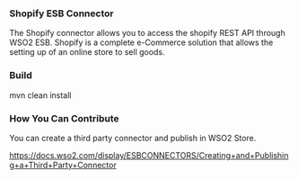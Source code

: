 ### Shopify ESB Connector

The Shopify connector allows you to access the shopify REST API through WSO2 ESB. Shopify is a complete e-Commerce solution that allows
the setting up of an online store to sell goods.

### Build

mvn clean install

### How You Can Contribute
You can create a third party connector and publish in WSO2 Store.

https://docs.wso2.com/display/ESBCONNECTORS/Creating+and+Publishing+a+Third+Party+Connector
